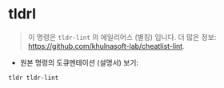 # tldrl

> 이 명령은 `tldr-lint` 의 에일리어스 (별칭) 입니다.
> 더 많은 정보: <https://github.com/khulnasoft-lab/cheatlist-lint>.

- 원본 명령의 도큐멘테이션 (설명서) 보기:

`tldr tldr-lint`
